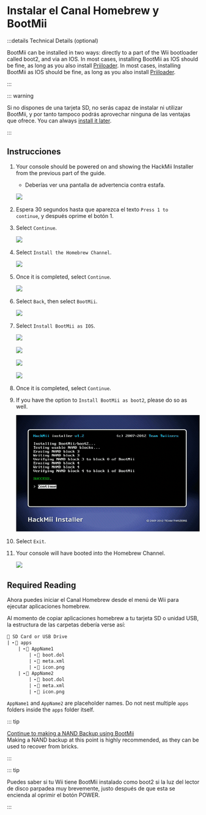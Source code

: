 # Instalar el Canal Homebrew y BootMii

:::details Technical Details (optional)

BootMii can be installed in two ways: directly to a part of the Wii bootloader called boot2, and via an IOS. In most cases, installing BootMii as IOS should be fine, as long as you also install <a href="priiloader">Priiloader</a>. In most cases, installing BootMii as IOS should be fine, as long as you also install [Priiloader](priiloader).

:::

::: warning

Si no dispones de una tarjeta SD, no serás capaz de instalar ni utilizar BootMii, y por tanto tampoco podrás aprovechar ninguna de las ventajas que ofrece.
You can always [install it later](hackmii).

:::

## Instrucciones

1. Your console should be powered on and showing the HackMii Installer from the previous part of the guide.

   - Deberías ver una pantalla de advertencia contra estafa.

   ![](/images/hackmii/scam.png)

2. Espera 30 segundos hasta que aparezca el texto <code>Press 1 to continue</code>, y después oprime el botón 1.

3. Select `Continue`.

   ![](/images/hackmii/test_results.png)

4. Select `Install the Homebrew Channel`.

   ![](/images/hackmii/hbc_install.png)

5. Once it is completed, select `Continue`.

   ![](/images/hackmii/hbc_install_ok.png)

6. Select `Back`, then select `BootMii`.

   ![](/images/hackmii/bootmii_install.png)

7. Select `Install BootMii as IOS`.

   ![](/images/hackmii/bootmii_install1.png)

   ![](/images/hackmii/bootmii_install2.png)

   ![](/images/hackmii/bootmii_install3.png)

   ![](/images/hackmii/bootmii_install_ok.png)

8. Once it is completed, select `Continue`.

9. If you have the option to `Install BootMii as boot2`, please do so as well.

   ![](/images/hackmii/bootmii_install4.png)

10. Select `Exit`.

11. Your console will have booted into the Homebrew Channel.

    ![](/images/hbc/blank.png)

## Required Reading

Ahora puedes iniciar el Canal Homebrew desde el menú de Wii para ejecutar aplicaciones homebrew.

Al momento de copiar aplicaciones homebrew a tu tarjeta SD o unidad USB, la estructura de las carpetas debería verse así:

```
💾 SD Card or USB Drive
| ╸📁 apps
	| ╸📁 AppName1
		| ╸📄 boot.dol
		| ╸📄 meta.xml
		| ╸📄 icon.png
	| ╸📁 AppName2
		| ╸📄 boot.dol
		| ╸📄 meta.xml
		| ╸📄 icon.png
```

`AppName1` and `AppName2` are placeholder names. Do not nest multiple `apps` folders inside the `apps` folder itself.

::: tip

[Continue to making a NAND Backup using BootMii](bootmii)<br>
Making a NAND backup at this point is highly recommended, as they can be used to recover from bricks.

:::

::: tip

Puedes saber si tu Wii tiene BootMii instalado como boot2 si la luz del lector de disco parpadea muy brevemente, justo después de que esta se encienda al oprimir el botón POWER.

:::

